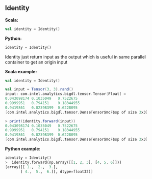 ## Identity ##

**Scala:**
```scala
val identity = Identity()
```
**Python:**
```python
identity = Identity()
```

Identity just return input as the output which is useful in same parallel container to get an origin input

**Scala example:**
```scala
val identity = Identity()

val input = Tensor(3, 3).rand()
input: com.intel.analytics.bigdl.tensor.Tensor[Float] = 
0.043098174	0.1035049	0.7522675	
0.9999951	0.794151	0.18344955	
0.9419861	0.02398399	0.6228095	
[com.intel.analytics.bigdl.tensor.DenseTensor$mcF$sp of size 3x3]

> print(identity.forward(input))
0.043098174	0.1035049	0.7522675	
0.9999951	0.794151	0.18344955	
0.9419861	0.02398399	0.6228095	
[com.intel.analytics.bigdl.tensor.DenseTensor$mcF$sp of size 3x3]


```

**Python example:**
```python
identity = Identity()
>  identity.forward(np.array([[1, 2, 3], [4, 5, 6]]))
[array([[ 1.,  2.,  3.],
       [ 4.,  5.,  6.]], dtype=float32)]
       
```



